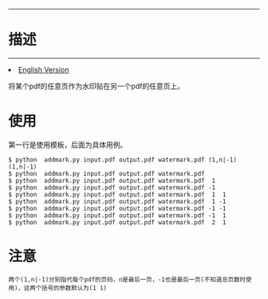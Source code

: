 -------------
# 描述 #
-------------
<li><a href="README.md">English Version</a></li>

将某个pdf的任意页作为水印贴在另一个pdf的任意页上。

# 使用 #
第一行是使用模板，后面为具体用例。

	$ python  addmark.py input.pdf output.pdf watermark.pdf (1,n|-1) (1,n|-1)
	$ python  addmark.py input.pdf output.pdf watermark.pdf 
	$ python  addmark.py input.pdf output.pdf watermark.pdf  1
	$ python  addmark.py input.pdf output.pdf watermark.pdf -1
	$ python  addmark.py input.pdf output.pdf watermark.pdf  1  1
	$ python  addmark.py input.pdf output.pdf watermark.pdf  1 -1
	$ python  addmark.py input.pdf output.pdf watermark.pdf -1 -1
	$ python  addmark.py input.pdf output.pdf watermark.pdf -1  1
	$ python  addmark.py input.pdf output.pdf watermark.pdf  2  1

# 注意 #
	两个(1,n|-1)分别指代每个pdf的页码，n是最后一页，-1也是最后一页(不知道总页数时使用)，这两个括号的参数默认为(1 1)
